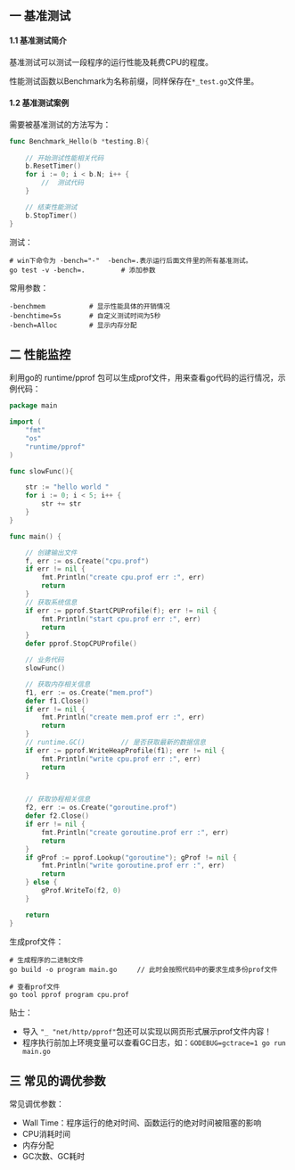 ## 一 基准测试

#### 1.1 基准测试简介

基准测试可以测试一段程序的运行性能及耗费CPU的程度。  

性能测试函数以Benchmark为名称前缀，同样保存在`*_test.go`文件里。  

#### 1.2 基准测试案例

需要被基准测试的方法写为：
```go
func Benchmark_Hello(b *testing.B){
	
	// 开始测试性能相关代码
	b.ResetTimer()
	for i := 0; i < b.N; i++ {
		//  测试代码
	}

	// 结束性能测试
	b.StopTimer()
}
```

测试：
```
# win下命令为 -bench="-"  -bench=.表示运行后面文件里的所有基准测试。
go test -v -bench=.  		# 添加参数 

```

常用参数：
```
-benchmem 			# 显示性能具体的开销情况
-benchtime=5s		# 自定义测试时间为5秒
-bench=Alloc		# 显示内存分配
```

## 二 性能监控

利用go的 runtime/pprof 包可以生成prof文件，用来查看go代码的运行情况，示例代码：
```go
package main

import (
	"fmt"
	"os"
	"runtime/pprof"
)

func slowFunc(){

	str := "hello world "
	for i := 0; i < 5; i++ {
		str += str
	}
}

func main() {

	// 创建输出文件
	f, err := os.Create("cpu.prof")
	if err != nil {
		fmt.Println("create cpu.prof err :", err)
		return
	}
	// 获取系统信息
	if err := pprof.StartCPUProfile(f); err != nil {
		fmt.Println("start cpu.prof err :", err)
		return
	}
	defer pprof.StopCPUProfile()

	// 业务代码
	slowFunc()

	// 获取内存相关信息
	f1, err := os.Create("mem.prof")
	defer f1.Close()
	if err != nil {
		fmt.Println("create mem.prof err :", err)
		return
	}
	// runtime.GC()			// 是否获取最新的数据信息
	if err := pprof.WriteHeapProfile(f1); err != nil {
		fmt.Println("write cpu.prof err :", err)
		return
	}


	// 获取协程相关信息
	f2, err := os.Create("goroutine.prof")
	defer f2.Close()
	if err != nil {
		fmt.Println("create goroutine.prof err :", err)
		return
	}
	if gProf := pprof.Lookup("goroutine"); gProf != nil {
		fmt.Println("write goroutine.prof err :", err)
		return
	} else {
		gProf.WriteTo(f2, 0)
	}

	return
}

```

生成prof文件：
```
# 生成程序的二进制文件
go build -o program main.go		// 此时会按照代码中的要求生成多份prof文件

# 查看prof文件
go tool pprof program cpu.prof
```

贴士：
- 导入 `"_ "net/http/pprof"`包还可以实现以网页形式展示prof文件内容！
- 程序执行前加上环境变量可以查看GC日志，如：`GODEBUG=gctrace=1 go run main.go`

## 三 常见的调优参数

常见调优参数：
- Wall Time：程序运行的绝对时间、函数运行的绝对时间被阻塞的影响
- CPU消耗时间
- 内存分配
- GC次数、GC耗时
